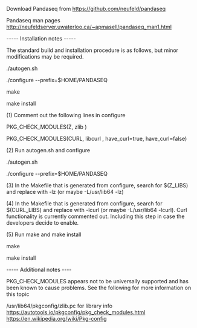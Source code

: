 Download Pandaseq from
https://github.com/neufeld/pandaseq

Pandaseq man pages
http://neufeldserver.uwaterloo.ca/~apmasell/pandaseq_man1.html

----- Installation notes -----

The standard build and installation procedure is as follows, but minor
modifications may be required.

./autogen.sh

./configure --prefix=$HOME/PANDASEQ

make

make install


(1) Comment out the following lines in configure

PKG_CHECK_MODULES(Z,  zlib )

PKG_CHECK_MODULES(CURL,  libcurl , have_curl=true, have_curl=false)

(2) Run autogen.sh and configure

./autogen.sh

./configure --prefix=$HOME/PANDASEQ

(3) In the Makefile that is generated from configure, search for
$(Z_LIBS) and replace with -lz (or maybe -L/usr/lib64 -lz)

(4) In the Makefile that is generated from configure, search for
$(CURL_LIBS) and replace with -lcurl (or maybe -L/usr/lib64
-lcurl). Curl functionality is currently commented
out. Including this step in case the developers decide to enable.

(5) Run make and make install

make

make install

----- Additional notes ----

PKG_CHECK_MODULES appears not to be universally supported and has been
known to cause problems. See the following for more information on
this topic

/usr/lib64/pkgconfig/zlib.pc for library info
https://autotools.io/pkgconfig/pkg_check_modules.html
https://en.wikipedia.org/wiki/Pkg-config
